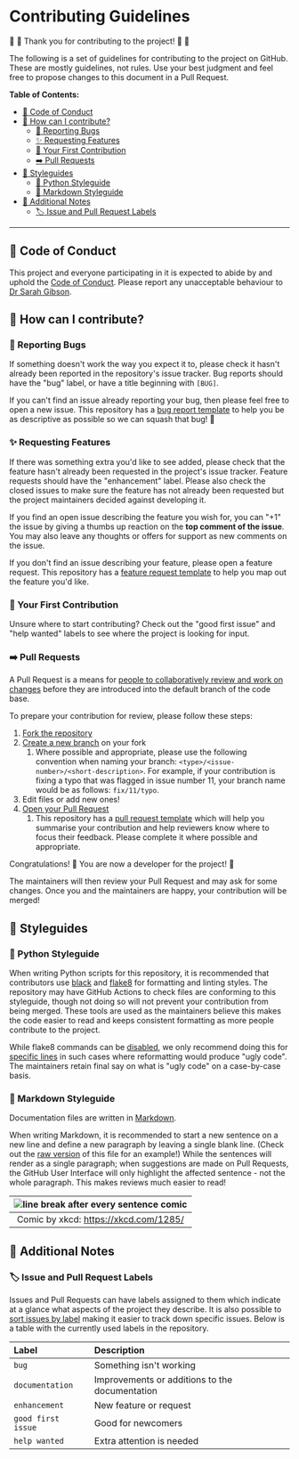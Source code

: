 # Contributing Guidelines

:space_invader: :tada: Thank you for contributing to the project! :tada: :space_invader:

The following is a set of guidelines for contributing to the project on GitHub.
These are mostly guidelines, not rules.
Use your best judgment and feel free to propose changes to this document in a Pull Request.

**Table of Contents:**

- [:purple_heart: Code of Conduct](#purple_heart-code-of-conduct)
- [:gift: How can I contribute?](#gift-how-can-i-contribute)
  - [:bug: Reporting Bugs](#bug-reporting-bugs)
  - [:sparkles: Requesting Features](#sparkles-requesting-features)
  - [:hatching_chick: Your First Contribution](#hatching_chick-your-first-contribution)
  - [:arrow_right: Pull Requests](#arrow_right-pull-requests)
- [:art: Styleguides](#art-styleguides)
  - [:snake: Python Styleguide](#snake-python-styleguide)
  - [:pencil: Markdown Styleguide](#pencil-markdown-styleguide)
- [:notebook: Additional Notes](#notebook-additional-notes)
  - [:label: Issue and Pull Request Labels](#label-issue-and-pull-request-labels)

---

## :purple_heart: Code of Conduct

This project and everyone participating in it is expected to abide by and uphold the [Code of Conduct](CODE_OF_CONDUCT.md).
Please report any unacceptable behaviour to [Dr Sarah Gibson](mailto:drsarahlgibson@gmail.com).

## :gift: How can I contribute?

### :bug: Reporting Bugs

If something doesn't work the way you expect it to, please check it hasn't already been reported in the repository's issue tracker.
Bug reports should have the "bug" label, or have a title beginning with `[BUG]`.

If you can't find an issue already reporting your bug, then please feel free to open a new issue.
This repository has a [bug report template](.github/ISSUE_TEMPLATE/bug_report.yaml) to help you be as descriptive as possible so we can squash that bug! :muscle:

### :sparkles: Requesting Features

If there was something extra you'd like to see added, please check that the feature hasn't already been requested in the project's issue tracker.
Feature requests should have the "enhancement" label.
Please also check the closed issues to make sure the feature has not already been requested but the project maintainers decided against developing it.

If you find an open issue describing the feature you wish for, you can "+1" the issue by giving a thumbs up reaction on the **top comment of the issue**.
You may also leave any thoughts or offers for support as new comments on the issue.

If you don't find an issue describing your feature, please open a feature request.
This repository has a [feature request template](.github/ISSUE_TEMPLATE/feature_request.yaml) to help you map out the feature you'd like.

### :hatching_chick: Your First Contribution

Unsure where to start contributing?
Check out the "good first issue" and "help wanted" labels to see where the project is looking for input.

### :arrow_right: Pull Requests

A Pull Request is a means for [people to collaboratively review and work on changes](https://help.github.com/en/github/collaborating-with-issues-and-pull-requests/about-pull-requests) before they are introduced into the default branch of the code base.

To prepare your contribution for review, please follow these steps:

1. [Fork the repository](https://help.github.com/en/github/getting-started-with-github/fork-a-repo)
2. [Create a new branch](https://help.github.com/en/github/collaborating-with-issues-and-pull-requests/creating-and-deleting-branches-within-your-repository) on your fork
   1. Where possible and appropriate, please use the following convention when naming your branch: `<type>/<issue-number>/<short-description>`.
      For example, if your contribution is fixing a typo that was flagged in issue number 11, your branch name would be as follows: `fix/11/typo`.
3. Edit files or add new ones!
4. [Open your Pull Request](https://help.github.com/en/github/collaborating-with-issues-and-pull-requests/creating-a-pull-request-from-a-fork)
   1. This repository has a [pull request template](.github/PULL_REQUEST_TEMPLATE.md) which will help you summarise your contribution and help reviewers know where to focus their feedback.
      Please complete it where possible and appropriate.

Congratulations! :tada:
You are now a developer for the project! :space_invader:

The maintainers will then review your Pull Request and may ask for some changes.
Once you and the maintainers are happy, your contribution will be merged!

## :art: Styleguides

### :snake: Python Styleguide

When writing Python scripts for this repository, it is recommended that contributors use [black](https://github.com/psf/black) and [flake8](https://flake8.pycqa.org/) for formatting and linting styles.
The repository may have GitHub Actions to check files are conforming to this styleguide, though not doing so will not prevent your contribution from being merged.
These tools are used as the maintainers believe this makes the code easier to read and keeps consistent formatting as more people contribute to the project.

While flake8 commands can be [disabled](https://flake8.pycqa.org/en/latest/user/violations.html), we only recommend doing this for [specific lines](https://flake8.pycqa.org/en/latest/user/violations.html#in-line-ignoring-errors) in such cases where reformatting would produce "ugly code".
The maintainers retain final say on what is "ugly code" on a case-by-case basis.

### :pencil: Markdown Styleguide

Documentation files are written in [Markdown](https://guides.github.com/features/mastering-markdown/).

When writing Markdown, it is recommended to start a new sentence on a new line and define a new paragraph by leaving a single blank line.
(Check out the [raw version](https://raw.githubusercontent.com/HelmUpgradeBot/.github/main/CONTRIBUTING.md) of this file for an example!)
While the sentences will render as a single paragraph; when suggestions are made on Pull Requests, the GitHub User Interface will only highlight the affected sentence - not the whole paragraph.
This makes reviews much easier to read!

| ![line break after every sentence comic](https://imgs.xkcd.com/comics/third_way_2x.png) |
| :---: |
| Comic by xkcd: https://xkcd.com/1285/ |

## :notebook: Additional Notes

### :label: Issue and Pull Request Labels

Issues and Pull Requests can have labels assigned to them which indicate at a glance what aspects of the project they describe.
It is also possible to [sort issues by label](https://help.github.com/en/github/managing-your-work-on-github/filtering-issues-and-pull-requests-by-labels) making it easier to track down specific issues.
Below is a table with the currently used labels in the repository.

| Label | Description |
| :--- | :--- |
| `bug` | Something isn't working |
| `documentation` | Improvements or additions to the documentation |
| `enhancement` | New feature or request |
| `good first issue` | Good for newcomers |
| `help wanted` | Extra attention is needed |
